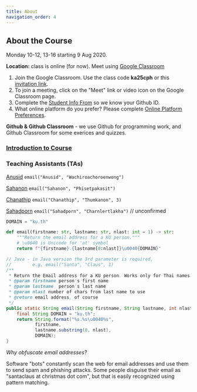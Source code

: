 ```yaml
---
title: About
navigation_order: 4
---
```


## About the Course

Monday 10-12, 13-16 starting 9 Aug 2020.   

**Location:** class is online (for now). Meet using 
[Google Classroom](https://classroom.google.com/c/MzczOTE1MjA0NDE4?cjc=ka25cph)

1. Join the Google Classroom.  Use the class code **ka25cph** or this [invitation link][google-classroom-link].
2. To join a meeting, click on the "Meet" link or video icon on the Google Classroom page.
3. Complete the [Student Info From](https://forms.gle/WE3jN4miDKabFBje8) so we know your Github ID.
4. What online platform do you prefer? Please complete [Online Platform Preferences](https://forms.gle/VkG5MBPjgmxRX1xi7).

**Github & Github Classroom** - we use Github for programming work, and Github Classroom for some exerices and quizzes.

[google-classroom-link]: https://classroom.github.com/classrooms/86591180-isp-2021 

### [Introduction to Course](introduction/index)

### Teaching Assistants (TAs)

[Anusid](https://github.com/ttxking)  `email("Anusid", "Wachiroachoroenwong")`

[Sahanon](https://github.com/Sahanon-P) `email("Sahanon", "Phisetpakasit")`

[Chanathip](https://github.com/kaesrel) `email("Chanathip", "Thumkanon", 3)` 

[Sahadporn](https://github.com/Sahadporn) `email("Sahadporn", "Charnlertlakha")` // unconfirmed


```python
DOMAIN = "ku.th"

def email(firstname: str, lastname: str, nlast: int = 1) -> str:
    """Return the email address for a KU person."""
    # \u0040 is Unicode for 'at' symbol
    return f"{firstname}.{lastname[0:nlast]}\u0040{DOMAIN}"
```

```java
// Java - in Java version the 3rd parameter is required,
//        e.g. email("Santa", "Claus", 1)
/**
 * Return the Email address for a KU person. Works only for Thai names.
 * @param firstname person's first name
 * @param lastname  person's last name
 * @param nlast number of chars from last name to use
 * @return email address, of course
 */
public static String email(String firstname, String lastname, int nlast) {
    final String DOMAIN = "ku.th";
    return String.format("%s.%s\u0040%s",
           firstname,
           lastname.substring(0, nlast),
           DOMAIN);
}
```
*Why obfuscate email addresses?*    

Software "bots" constantly scan the web for email addresses 
and use them to send spam and phishing attacks.
Some people disguise their email as "santaclaus at christmas dot com",
but that is easily recognized using pattern matching.
